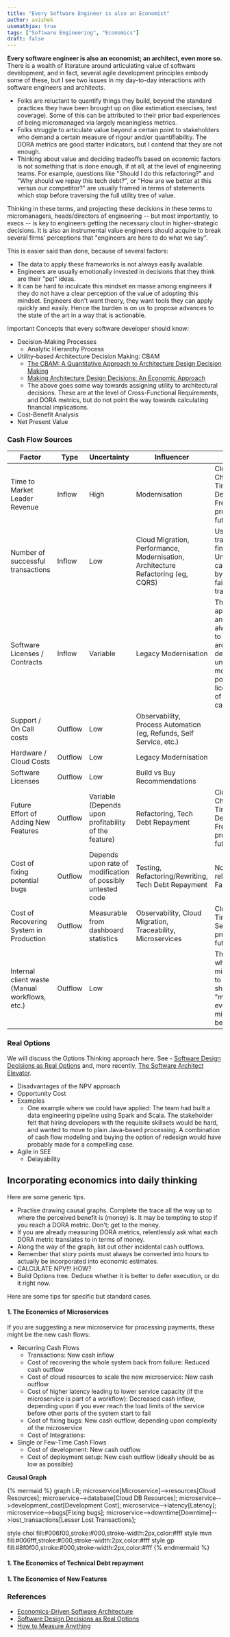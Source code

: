 ```yaml
---
title: "Every Software Engineer is also an Economist"
author: avishek
usemathjax: true
tags: ["Software Engineering", "Economics"]
draft: false
---
```


**Every software engineer is also an economist; an architect, even more so.** There is a wealth of literature around articulating value of software development, and in fact, several agile development principles embody some of these, but I see two issues in my day-to-day interactions with software engineers and architects.

- Folks are reluctant to quantify things they build, beyond the standard practices they have been brought up on (like estimation exercises, test coverage). Some of this can be attributed to their prior bad experiences of being micromanaged via largely meaningless metrics.
- Folks struggle to articulate value beyond a certain point to stakeholders who demand a certain measure of rigour and/or quantifiability. The DORA metrics are good starter indicators, but I contend that they are not enough.
- Thinking about value and deciding tradeoffs based on economic factors is not something that is done enough, if at all, at the level of engineering teams. For example, questions like "Should I do this refactoring?" and "Why should we repay this tech debt?", or "How are we better at this versus our competitor?" are usually framed in terms of statements which stop before traversing the full utility tree of value.

Thinking in these terms, and projecting these decisions in these terms to micromanagers, heads/directors of engineering -- but most importantly, to execs -- is key to engineers getting the necessary clout in higher-strategic decisions. It is also an instrumental value engineers should acquire to break several firms' perceptions that "engineers are here to do what we say".

This is easier said than done, because of several factors:

- The data to apply these frameworks is not always easily available.
- Engineers are usually emotionally invested in decisions that they think are their "pet" ideas.
- It can be hard to inculcate this mindset en masse among engineers if they do not have a clear perception of the value of adopting this mindset. Engineers don't want theory, they want tools they can apply quickly and easily. Hence the burden is on us to propose advances to the state of the art in a way that is actionable.

Important Concepts that every software developer should know:

- Decision-Making Processes
  - Analytic Hierarchy Process
- Utility-based Architecture Decision Making: CBAM
  - [The CBAM: A Quantitative Approach to Architecture Design Decision Making](https://people.ece.ubc.ca/matei/EECE417/BASS/ch12.html)
  - [Making Architecture Design Decisions: An Economic Approach](https://apps.dtic.mil/sti/pdfs/ADA408740.pdf)
  - The above goes some way towards assigning utility to architectural decisions. These are at the level of Cross-Functional Requirements, and DORA metrics, but do not point the way towards calculating financial implications.
- Cost-Benefit Analysis
- Net Present Value

### Cash Flow Sources

| Factor                                         | Type    | Uncertainty                                                 | Influencer    | Notes |
|------------------------------------------------|---------|-------------------------------------------------------------|---------------|--|
| Time to Market Leader Revenue                  | Inflow  | High                                                        | Modernisation | Closely related to Change Lead Time and Deployment Frequency, but projected into the future |
| Number of successful transactions              | Inflow  | Low                                                         | Cloud Migration, Performance, Modernisation, Architecture Refactoring (eg, CQRS) | Useful when transactions are financial. Unrealised inflow can be measured by number of failed transactions |
| Software Licenses / Contracts                  | Inflow  | Variable                                                    | Legacy Modernisation | This is at the application level, and cannot always be traced to a single architectural or design decision, unless explicitly modelled as potential new licenses because of a new capability/feature. |
| Support / On Call costs                         | Outflow | Low                                                         | Observability, Process Automation (eg, Refunds, Self Service, etc.) |  |
| Hardware / Cloud Costs                         | Outflow | Low                                                         | Legacy Modernisation |  |
| Software Licenses                              | Outflow | Low                                                         | Build vs Buy Recommendations |  |
| Future Effort of Adding New Features           | Outflow | Variable (Depends upon profitability of the feature)        | Refactoring, Tech Debt Repayment | Closely related to Change Lead Time and Deployment Frequency, but projected into the future |
| Cost of fixing potential bugs                  | Outflow | Depends upon rate of modification of possibly untested code | Testing, Refactoring/Rewriting, Tech Debt Repayment | Not necessarily related to Change Failure Rate |
| Cost of Recovering System in Production        | Outflow | Measurable from dashboard statistics                        | Observability, Cloud Migration, Traceability, Microservices | Closely related to Time to Restore Service (DORA), projected into the future |
| Internal client waste (Manual workflows, etc.) | Outflow | Low                                                         |               | This is frequently what the software might be targeted to reduce. It shows up as "money saved", even though it might not strictly be a **Cash Inflow**. |


### Real Options

We will discuss the Options Thinking approach here. See - [Software Design Decisions as Real Options](https://citeseerx.ist.psu.edu/document?repid=rep1&type=pdf&doi=24f7bdda5f3721faa2da58719ae72432f782312f) and, more recently, [The Software Architect Elevator](https://www.amazon.com/Software-Architect-Elevator-Redefining-Architects-ebook/dp/B086WQ9XL1).

- Disadvantages of the NPV approach
- Opportunity Cost
- Examples
  - One example where we could have applied: The team had built a data engineering pipeline using Spark and Scala. The stakeholder felt that hiring developers with the requisite skillsets would be hard, and wanted to move to plain Java-based processing. A combination of cash flow modeling and buying the option of redesign would have probably made for a compelling case.
- Agile in SEE
  - Delayability

## Incorporating economics into daily thinking

Here are some generic tips.

- Practise drawing causal graphs. Complete the trace all the way up to where the perceived benefit is (money) is. It may be tempting to stop if you reach a DORA metric. Don't; get to the money.
- If you are already measuring DORA metrics, relentlessly ask what each DORA metric translates to in terms of money.
- Along the way of the graph, list out other incidental cash outflows.
- Remember that story points must always be converted into hours to actually be incorporated into economic estimates.
- CALCULATE NPV!!! HOW?
- Build Options tree. Deduce whether it is better to defer execution, or do it right now.

Here are some tips for specific but standard cases.

#### 1. The Economics of Microservices

If you are suggesting a new microservice for processing payments, these might be the new cash flows:
  - Recurring Cash Flows
    - Transactions: New cash inflow
    - Cost of recovering the whole system back from failure: Reduced cash outflow
    - Cost of cloud resources to scale the new microservice: New cash outflow
    - Cost of higher latency leading to lower service capacity (if the microservice is part of a workflow): Decreased cash inflow, depending upon if you ever reach the load limits of the service before other parts of the system start to fail
    - Cost of fixing bugs: New cash outflow, depending upon complexity of the microservice
    - Cost of Integrations: 
- Single or Few-Time Cash Flows
  - Cost of development: New cash outflow
  - Cost of deployment setup: New cash outflow (ideally should be as low as possible)

**Causal Graph**

{% mermaid %}
graph LR;
microservice[Microservice]-->resources[Cloud Resources];
microservice-->database[Cloud DB Resources];
microservice-->development_cost[Development Cost];
microservice-->latency[Latency];
microservice-->bugs[Fixing bugs];
microservice-->downtime[Downtime]-->lost_transactions[Lesser Lost Transactions];

style chol fill:#006f00,stroke:#000,stroke-width:2px,color:#fff
style mvn fill:#006fff,stroke:#000,stroke-width:2px,color:#fff
style gp fill:#8f0f00,stroke:#000,stroke-width:2px,color:#fff
{% endmermaid %}

#### 1. The Economics of Technical Debt repayment
#### 1. The Economics of New Features

### References

- [Economics-Driven Software Architecture](https://www.amazon.in/Economics-Driven-Software-Architecture-Ivan-Mistrik/dp/0124104649)
- [Software Design Decisions as Real Options](https://citeseerx.ist.psu.edu/document?repid=rep1&type=pdf&doi=24f7bdda5f3721faa2da58719ae72432f782312f)
- [How to Measure Anything](https://www.amazon.in/How-Measure-Anything-Intangibles-Business/dp/1118539273)
